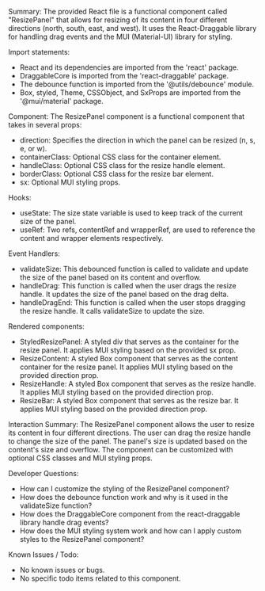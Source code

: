 Summary:
The provided React file is a functional component called "ResizePanel" that allows for resizing of its content in four different directions (north, south, east, and west). It uses the React-Draggable library for handling drag events and the MUI (Material-UI) library for styling.

Import statements:
- React and its dependencies are imported from the 'react' package.
- DraggableCore is imported from the 'react-draggable' package.
- The debounce function is imported from the '@utils/debounce' module.
- Box, styled, Theme, CSSObject, and SxProps are imported from the '@mui/material' package.

Component:
The ResizePanel component is a functional component that takes in several props:
- direction: Specifies the direction in which the panel can be resized (n, s, e, or w).
- containerClass: Optional CSS class for the container element.
- handleClass: Optional CSS class for the resize handle element.
- borderClass: Optional CSS class for the resize bar element.
- sx: Optional MUI styling props.

Hooks:
- useState: The size state variable is used to keep track of the current size of the panel.
- useRef: Two refs, contentRef and wrapperRef, are used to reference the content and wrapper elements respectively.

Event Handlers:
- validateSize: This debounced function is called to validate and update the size of the panel based on its content and overflow.
- handleDrag: This function is called when the user drags the resize handle. It updates the size of the panel based on the drag delta.
- handleDragEnd: This function is called when the user stops dragging the resize handle. It calls validateSize to update the size.

Rendered components:
- StyledResizePanel: A styled div that serves as the container for the resize panel. It applies MUI styling based on the provided sx prop.
- ResizeContent: A styled Box component that serves as the content container for the resize panel. It applies MUI styling based on the provided direction prop.
- ResizeHandle: A styled Box component that serves as the resize handle. It applies MUI styling based on the provided direction prop.
- ResizeBar: A styled Box component that serves as the resize bar. It applies MUI styling based on the provided direction prop.

Interaction Summary:
The ResizePanel component allows the user to resize its content in four different directions. The user can drag the resize handle to change the size of the panel. The panel's size is updated based on the content's size and overflow. The component can be customized with optional CSS classes and MUI styling props.

Developer Questions:
- How can I customize the styling of the ResizePanel component?
- How does the debounce function work and why is it used in the validateSize function?
- How does the DraggableCore component from the react-draggable library handle drag events?
- How does the MUI styling system work and how can I apply custom styles to the ResizePanel component?

Known Issues / Todo:
- No known issues or bugs.
- No specific todo items related to this component.